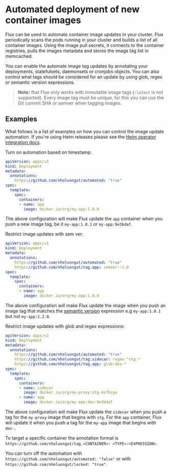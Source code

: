 # Automated deployment of new container images

Flux can be used to automate container image updates in your cluster.
Flux periodically scans the pods running in your cluster and builds a list of all container images.
Using the image pull secrets, it connects to the container registries, pulls the images metadata
and stores the image tag list in memcached.

You can enable the automate image tag updates by annotating your deployments, statefulsets,
daemonsets or cronjobs objects. You can also control what tags should be considered for an
update by using glob, regex or semantic version expressions.

> **Note:** that Flux only works with immutable image tags (`:latest` is not supported).
Every image tag must be unique, for this you can use the Git commit SHA or semver when tagging images.

## Examples

What follows is a list of examples on how you can control the image update automation. If you're using Helm releases 
please see the [Helm operator integration docs](helm-operator-integration.md).

Turn on automation based on timestamp:

```yaml
apiVersion: apps/v1
kind: Deployment
metadata:
  annotations:
    https://github.com/nholuongut/automated: "true"
spec:
  template:
    spec:
      containers:
      - name: app
        image: docker.io/org/my-app:1.0.0
```

The above configuration will make Flux update the `app` container when you push
a new image tag, be it `my-app:1.0.1` or `my-app:9e3bdaf`.

Restrict image updates with sem ver:

```yaml
apiVersion: apps/v1
kind: Deployment
metadata:
  annotations:
    https://github.com/nholuongut/automated: "true"
    https://github.com/nholuongut/tag.app: semver:~1.0
spec:
  template:
    spec:
      containers:
      - name: app
        image: docker.io/org/my-app:1.0.0
```

The above configuration will make Flux update the image when you push
an image tag that matches the [semantic version](https://semver.org/)
expression e.g `my-app:1.0.1` but not `my-app:1.2.0`. 

Restrict image updates with glob and regex expressions:

```yaml
apiVersion: apps/v1
kind: Deployment
metadata:
  annotations:
    https://github.com/nholuongut/automated: "true"
    https://github.com/nholuongut/tag.sidecar: regex:^stg.*
    https://github.com/nholuongut/tag.app: glob:dev-*
spec:
  template:
    spec:
      containers:
      - name: sidecar
        image: docker.io/org/my-proxy:stg-4s7bsgv
      - name: app
        image: docker.io/org/my-app:dev-9e3bdaf
```

The above configuration will make Flux update the `sidecar` when you push
a tag for the `my-proxy` image that begins with `stg`.
For the `app` container, Flux will update it when you push a tag for the
`my-app` image that begins with `dev-`.

To target a specific container the annotation format is `https://github.com/nholuongut/tag.<CONTAINER>: <TYPE>:<EXPRESSION>`.

You can turn off the automation with `https://github.com/nholuongut/automated: "false"` or with `https://github.com/nholuongut/locked: "true"`.
